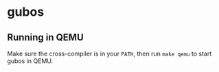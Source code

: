 # gubos

## Running in QEMU

Make sure the cross-compiler is in your `PATH`, then run `make qemu` to start
gubos in QEMU.

